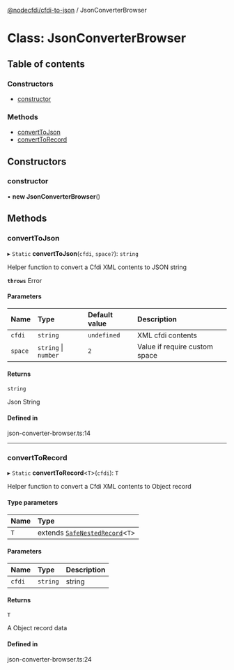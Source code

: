 [@nodecfdi/cfdi-to-json](../README.md) / JsonConverterBrowser

# Class: JsonConverterBrowser

## Table of contents

### Constructors

- [constructor](JsonConverterBrowser.md#constructor)

### Methods

- [convertToJson](JsonConverterBrowser.md#converttojson)
- [convertToRecord](JsonConverterBrowser.md#converttorecord)

## Constructors

### constructor

• **new JsonConverterBrowser**()

## Methods

### convertToJson

▸ `Static` **convertToJson**(`cfdi`, `space?`): `string`

Helper function to convert a Cfdi XML contents to JSON string

**`throws`** Error

#### Parameters

| Name | Type | Default value | Description |
| :------ | :------ | :------ | :------ |
| `cfdi` | `string` | `undefined` | XML cfdi contents |
| `space` | `string` \| `number` | `2` | Value if require custom space |

#### Returns

`string`

Json String

#### Defined in

json-converter-browser.ts:14

___

### convertToRecord

▸ `Static` **convertToRecord**<`T`\>(`cfdi`): `T`

Helper function to convert a Cfdi XML contents to Object record

#### Type parameters

| Name | Type |
| :------ | :------ |
| `T` | extends [`SafeNestedRecord`](../interfaces/SafeNestedRecord.md)<`T`\> |

#### Parameters

| Name | Type | Description |
| :------ | :------ | :------ |
| `cfdi` | `string` | string |

#### Returns

`T`

A Object record data

#### Defined in

json-converter-browser.ts:24
